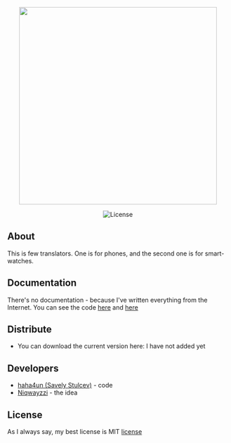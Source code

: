 <p align="center">
      <img src="[https://github.com/haha4un/ProzrenieLite/blob/master/app/src/main/res/drawable/icon_spl.png](https://github.com/haha4un/translators_a-lil-project/blob/Phone/app/src/main/res/drawable/ava.png)" width="450">
</p>

<p align="center">
   <img src="https://img.shields.io/badge/License-MIT-2F2F2F" alt="License">
</p>

## About

This is few translators. One is for phones, and the second one is for smart-watches.

## Documentation

There's no documentation - because I've written everything from the Internet.
You can see the code [here](https://github.com/haha4un/translators_a-lil-project/tree/Phone) and [here](https://github.com/haha4un/translators_a-lil-project/tree/Watch)

## Distribute

- You can download the current version here: I have not added yet


## Developers

- [haha4un (Savely Stulcev)](https://github.com/haha4un) - code
- [Niqwayzzi](https://t.me/niqwayzzi) - the idea

## License

As I always say, my best license is MIT [license](https://github.com/haha4un/ProzrenieLite/blob/main/LICENSE)
